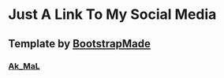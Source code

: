 # Just A Link To My Social Media
## Template by [BootstrapMade](https://bootstrapmade.com/)
### [Ak_MaL](https://Ak_MaL.github.io/)
